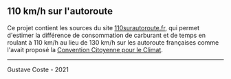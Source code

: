 110 km/h sur l'autoroute
------------------------

Ce projet contient les sources du site [110surautoroute.fr](http://www.110surautoroute.fr), qui permet d'estimer la différence de consommation de carburant et de temps en roulant à 110 km/h au lieu de 130 km/h sur les autoroute françaises comme l'avait proposé la [Convention Citoyenne pour le Climat](https://www.conventioncitoyennepourleclimat.fr/). 


-------

Gustave Coste - 2021
